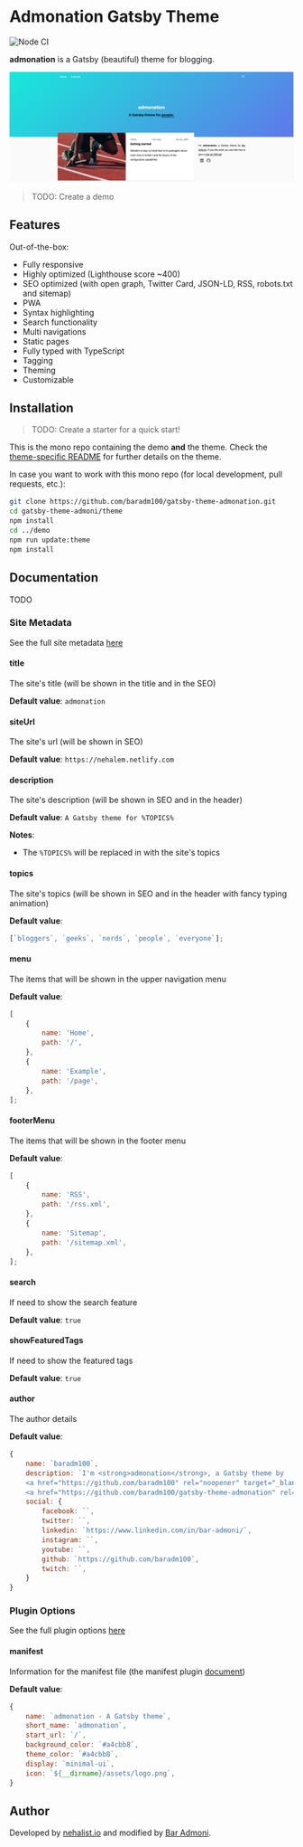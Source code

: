 # Admonation Gatsby Theme

![Node CI](https://github.com/baradm100/gatsby-theme-admonation/workflows/Node%20CI/badge.svg?branch=master)

**admonation** is a Gatsby (beautiful) theme for blogging.

![Demo](./imgs/demo.png)

> TODO: Create a demo

## Features

Out-of-the-box:

-   Fully responsive
-   Highly optimized (Lighthouse score ~400)
-   SEO optimized (with open graph, Twitter Card, JSON-LD, RSS, robots.txt and sitemap)
-   PWA
-   Syntax highlighting
-   Search functionality
-   Multi navigations
-   Static pages
-   Fully typed with TypeScript
-   Tagging
-   Theming
-   Customizable

## Installation

> TODO: Create a starter for a quick start!

This is the mono repo containing the demo **and** the theme. Check the [theme-specific README](theme/README.md) for further
details on the theme.

In case you want to work with this mono repo (for local development, pull requests, etc.):

```bash
git clone https://github.com/baradm100/gatsby-theme-admonation.git
cd gatsby-theme-admoni/theme
npm install
cd ../demo
npm run update:theme
npm install
```

## Documentation

TODO

### Site Metadata

See the full site metadata [here](./theme/gatsby-config.js#19)

#### title

The site's title (will be shown in the title and in the SEO)

**Default value**: `admonation`

#### siteUrl

The site's url (will be shown in SEO)

**Default value**: `https://nehalem.netlify.com`

#### description

The site's description (will be shown in SEO and in the header)

**Default value**: `A Gatsby theme for %TOPICS%`

**Notes**:

-   The `%TOPICS%` will be replaced in with the site's topics

#### topics

The site's topics (will be shown in SEO and in the header with fancy typing animation)

**Default value**:

```javascript
[`bloggers`, `geeks`, `nerds`, `people`, `everyone`];
```

#### menu

The items that will be shown in the upper navigation menu

**Default value**:

```javascript
[
    {
        name: 'Home',
        path: '/',
    },
    {
        name: 'Example',
        path: '/page',
    },
];
```

#### footerMenu

The items that will be shown in the footer menu

**Default value**:

```javascript
[
    {
        name: 'RSS',
        path: '/rss.xml',
    },
    {
        name: 'Sitemap',
        path: '/sitemap.xml',
    },
];
```

#### search

If need to show the search feature

**Default value**: `true`

#### showFeaturedTags

If need to show the featured tags

**Default value**: `true`

#### author

The author details

**Default value**:

```javascript
{
    name: `baradm100`,
    description: `I'm <strong>admonation</strong>, a Gatsby theme by
    <a href="https://github.com/baradm100" rel="noopener" target="_blank">Bar Admoni</a>. If you like what you see feel free to give a
    <a href="https://github.com/baradm100/gatsby-theme-admonation" rel="noopener" target="_blank">star on GitHub!</a>`,
    social: {
        facebook: ``,
        twitter: ``,
        linkedin: `https://www.linkedin.com/in/bar-admoni/`,
        instagram: ``,
        youtube: ``,
        github: `https://github.com/baradm100`,
        twitch: ``,
    }
}
```

### Plugin Options

See the full plugin options [here](./theme/gatsby-config.js#9)

#### manifest

Information for the manifest file (the manifest plugin [document](https://github.com/gatsbyjs/gatsby/tree/HEAD/packages/gatsby-plugin-manifest#how-to-use))

**Default value**:

```javascript
{
    name: `admonation - A Gatsby theme`,
    short_name: `admonation`,
    start_url: `/`,
    background_color: `#a4cbb8`,
    theme_color: `#a4cbb8`,
    display: `minimal-ui`,
    icon: `${__dirname}/assets/logo.png`,
}
```

## Author

Developed by [nehalist.io](https://nehalist.io) and modified by [Bar Admoni](https://github.com/baradm100).
